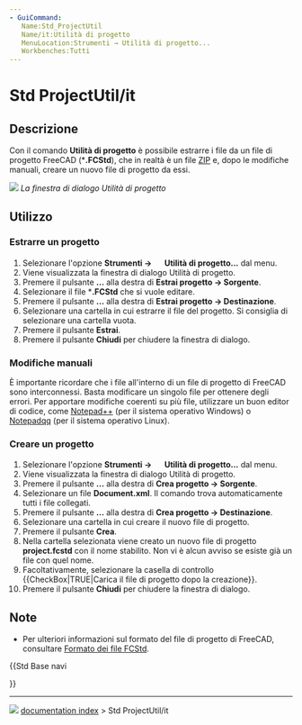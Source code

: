 ```yaml
---
- GuiCommand:
   Name:Std_ProjectUtil
   Name/it:Utilità di progetto
   MenuLocation:Strumenti → Utilità di progetto...
   Workbenches:Tutti
---
```


# Std ProjectUtil/it



## Descrizione

Con il comando **Utilità di progetto** è possibile estrarre i file da un file di progetto FreeCAD (***.FCStd**), che in realtà è un file [ZIP](https://en.wikipedia.org/wiki/Zip_(file_format)) e, dopo le modifiche manuali, creare un nuovo file di progetto da essi.

![](images/Project_utility_en.png ) 
*La finestra di dialogo Utilità di progetto*



## Utilizzo



### Estrarre un progetto 

1.  Selezionare l\'opzione **Strumenti →  <img src="images/Std_ProjectUtil.svg" width=16px> Utilità di progetto...** dal menu.
2.  Viene visualizzata la finestra di dialogo Utilità di progetto.
3.  Premere il pulsante **...** alla destra di **Estrai progetto → Sorgente**.
4.  Selezionare il file ***.FCStd** che si vuole editare.
5.  Premere il pulsante **...** alla destra di **Estrai progetto → Destinazione**.
6.  Selezionare una cartella in cui estrarre il file del progetto. Si consiglia di selezionare una cartella vuota.
7.  Premere il pulsante **Estrai**.
8.  Premere il pulsante **Chiudi** per chiudere la finestra di dialogo.



### Modifiche manuali 

È importante ricordare che i file all\'interno di un file di progetto di FreeCAD sono interconnessi. Basta modificare un singolo file per ottenere degli errori. Per apportare modifiche coerenti su più file, utilizzare un buon editor di codice, come [Notepad++](http://notepad-plus-plus.org/) (per il sistema operativo Windows) o [Notepadqq](https://notepadqq.com/s/) (per il sistema operativo Linux).



### Creare un progetto 

1.  Selezionare l\'opzione **Strumenti →  <img src="images/Std_ProjectUtil.svg" width=16px> Utilità di progetto...** dal menu.
2.  Viene visualizzata la finestra di dialogo Utilità di progetto.
3.  Premere il pulsante **...** alla destra di **Crea progetto → Sorgente**.
4.  Selezionare un file **Document.xml**. Il comando trova automaticamente tutti i file collegati.
5.  Premere il pulsante **...** alla destra di **Crea progetto → Destinazione**.
6.  Selezionare una cartella in cui creare il nuovo file di progetto.
7.  Premere il pulsante **Crea**.
8.  Nella cartella selezionata viene creato un nuovo file di progetto **project.fcstd** con il nome stabilito. Non vi è alcun avviso se esiste già un file con quel nome.
9.  Facoltativamente, selezionare la casella di controllo {{CheckBox|TRUE|Carica il file di progetto dopo la creazione}}.
10. Premere il pulsante **Chiudi** per chiudere la finestra di dialogo.



## Note

-   Per ulteriori informazioni sul formato del file di progetto di FreeCAD, consultare [Formato dei file FCStd](File_Format_FCStd/it.md).





{{Std Base navi

}}



---
![](images/Button_right.svg) [documentation index](../README.md) > Std ProjectUtil/it
